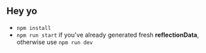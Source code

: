 ## Hey yo

- `npm install`
- `npm run start` if you've already generated fresh __reflectionData__, otherwise use `npm run dev`
